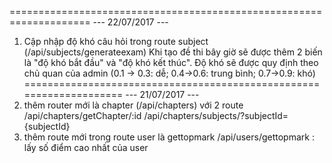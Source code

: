 ====================================================================
--- 22/07/2017 ---
1. Cập nhập độ khó câu hỏi trong route subject (/api/subjects/generateexam)
    Khi tạo đề thi bây giờ sẽ được thêm 2 biến là "độ khó bắt đầu" và "độ khó kết thúc".
    Độ khó sẽ được quy định theo chủ quan của admin (0.1 -> 0.3: dễ; 0.4->0.6: trung bình; 0.7->0.9: khó)
====================================================================
--- 21/07/2017 ---
1. thêm router mới là chapter (/api/chapters) với 2 route
    /api/chapters/getChapter/:id
    /api/chapters/subjects/?subjectId={subjectId}
2. thêm route mới trong route user là gettopmark
    /api/users/gettopmark : lấy số điểm cao nhất của user

